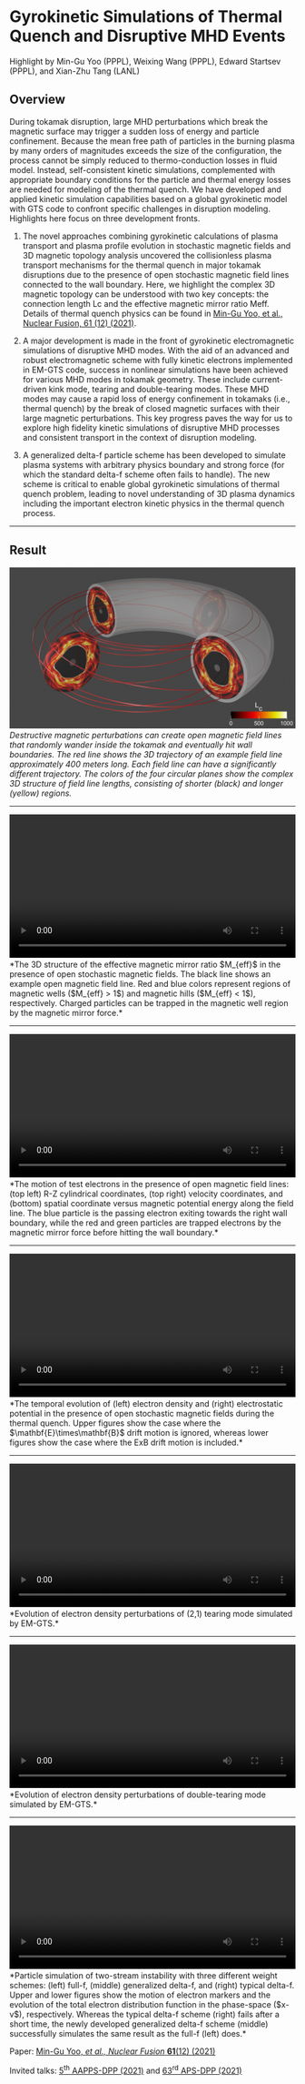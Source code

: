 # Gyrokinetic Simulations of Thermal Quench and Disruptive MHD Events
Highlight by Min-Gu Yoo (PPPL), Weixing Wang (PPPL), Edward Startsev (PPPL), and Xian-Zhu Tang (LANL)


## Overview

<!---
The novel approaches of the TDS project, such as 3D magnetic topology analysis and the global gyrokinetic simulation by the GTS code, uncovered the collisionless plasma transport mechanisms during the thermal quench in the presence of open stochastic magnetic field lines connected to the wall boundary. Here, we highlight the complex 3D magnetic topology can be understood with two key concepts: the connection length $L_c$ and the effective magnetic mirror ratio $M_{eff}$. The newly developed generalized delta-f particle scheme enabled much more efficient global gyrokinetic simulations of thermal quench phenomena, leading to novel understanding of 3D plasma dynamics including the important electron kinetic physics. 
-->

During tokamak disruption, large MHD perturbations which break the magnetic surface may trigger a sudden loss of energy and particle confinement.  Because the mean free path of particles in the burning plasma by many orders of magnitudes exceeds the size of the configuration, the process cannot be simply reduced to thermo-conduction losses in fluid model. Instead, self-consistent kinetic simulations, complemented with appropriate boundary conditions for the particle and thermal energy losses are needed for modeling of the thermal quench. We have developed and applied kinetic simulation capabilities based on a global gyrokinetic model with GTS code to confront specific challenges in disruption modeling. Highlights here focus on three development fronts.

1. The novel approaches combining gyrokinetic calculations of plasma transport and plasma profile evolution in stochastic magnetic fields and 3D magnetic topology analysis uncovered the collisionless plasma transport mechanisms for the thermal quench in major tokamak disruptions due to the presence of open stochastic magnetic field lines connected to the wall boundary. Here, we highlight the complex 3D magnetic topology can be understood with two key concepts: the connection length Lc and the effective magnetic mirror ratio Meff.  <br />
Details of thermal quench physics can be found in [Min-Gu Yoo, et al., Nuclear Fusion, 61 (12) (2021)](https://doi.org/10.1088/1741-4326/ac30c6).

1. A major development is made in the front of gyrokinetic electromagnetic simulations of disruptive MHD modes. With the aid of an advanced and robust electromagnetic scheme with fully kinetic electrons implemented in EM-GTS code, success in nonlinear simulations have been achieved for various MHD modes in tokamak geometry. These include current-driven kink mode, tearing and double-tearing modes. These MHD modes may cause a rapid loss of energy confinement in tokamaks (i.e., thermal quench) by the break of closed magnetic surfaces with their large magnetic perturbations.  This key progress paves the way for us to explore high fidelity kinetic simulations of disruptive MHD processes and consistent transport in the context of disruption modeling.

1.	A generalized delta-f particle scheme has been developed to simulate plasma systems with arbitrary physics boundary and strong force (for which the standard delta-f scheme often fails to handle). The new scheme is critical to enable global gyrokinetic simulations of thermal quench problem, leading to novel understanding of 3D plasma dynamics including the important electron kinetic physics in the thermal quench process.

----

## Result

![](img/gallery/Lc_3D.png)
*Destructive magnetic perturbations can create open magnetic field lines that randomly wander inside the tokamak and eventually hit wall boundaries. The red line shows the 3D trajectory of an example field line approximately 400 meters long. Each field line can have a significantly different trajectory. The colors of the four circular planes show the complex 3D structure of field line lengths, consisting of shorter (black) and longer (yellow) regions.*

----

<video controls preload="metadata" width="100%">
    <source src="../img/gallery/Meff.mp4" type="video/mp4">
    Sorry, your browser doesn't support embedded videos.
</video>
*The 3D structure of the effective magnetic mirror ratio $M_{eff}$ in the presence of open stochastic magnetic fields. The black line shows an example open magnetic field line. Red and blue colors represent regions of magnetic wells ($M_{eff} > 1$) and magnetic hills ($M_{eff} < 1$), respectively. Charged particles can be trapped in the magnetic well region by the magnetic mirror force.*

----

<video controls preload="metadata" width="100%">
    <source src="../img/gallery/Passing-Trap.mp4" type="video/mp4">
    Sorry, your browser doesn't support embedded videos.
</video>
*The motion of test electrons in the presence of open magnetic field lines: (top left) R-Z cylindrical coordinates, (top right) velocity coordinates, and (bottom) spatial coordinate versus magnetic potential energy along the field line. The blue particle is the passing electron exiting towards the right wall boundary, while the red and green particles are trapped electrons by the magnetic mirror force before hitting the wall boundary.*

----

<video controls preload="metadata" width="100%">
    <source src="../img/gallery/Density_Potential.mp4" type="video/mp4">
    Sorry, your browser doesn't support embedded videos.
</video>
*The temporal evolution of (left) electron density and (right) electrostatic potential in the presence of open stochastic magnetic fields during the thermal quench. Upper figures show the case where the $\mathbf{E}\times\mathbf{B}$ drift motion is ignored, whereas lower figures show the case where the ExB drift motion is included.*



----

<video controls preload="metadata" width="100%">
    <source src="../img/gts/Ed_2_1_tearing.mp4" type="video/mp4">
    Sorry, your browser doesn't support embedded videos.
</video>
*Evolution of electron density perturbations of (2,1) tearing mode simulated by EM-GTS.*

----

<video controls preload="metadata" width="100%">
    <source src="../img/gts/Ed_double_tearing_movie.mp4" type="video/mp4">
    Sorry, your browser doesn't support embedded videos.
</video>
*Evolution of electron density perturbations of double-tearing mode simulated by EM-GTS.*

----

<video controls preload="metadata" width="100%">
    <source src="../img/gallery/Two_Stream.mp4" type="video/mp4">
    Sorry, your browser doesn't support embedded videos.
</video>
*Particle simulation of two-stream instability with three different weight schemes: (left) full-f, (middle) generalized delta-f, and (right) typical delta-f. Upper and lower figures show the motion of electron markers and the evolution of the total electron distribution function in the phase-space ($x-v$), respectively. Whereas the typical delta-f scheme (right) fails after a short time, the newly developed generalized delta-f scheme (middle) successfully simulates the same result as the full-f (left) does.*

Paper: [Min-Gu Yoo, <i>et al., Nuclear Fusion</i> <b>61</b>(12) (2021)](https://doi.org/10.1088/1741-4326/ac30c6)

Invited talks: [5<sup>th</sup> AAPPS-DPP (2021)](http://aappsdpp.org/DPP2021/F/5309.pdf) and [63<sup>rd</sup> APS-DPP (2021)](https://meetings.aps.org/Meeting/DPP21/Session/TI02.1)

<script type="text/x-mathjax-config">MathJax.Hub.Config({TeX: {equationNumbers: {autoNumber: "all"}}, tex2jax: {inlineMath: [['$','$']]}});</script>
<script type="text/javascript" src="https://cdnjs.cloudflare.com/ajax/libs/mathjax/2.7.2/MathJax.js?config=TeX-AMS_HTML"></script>
